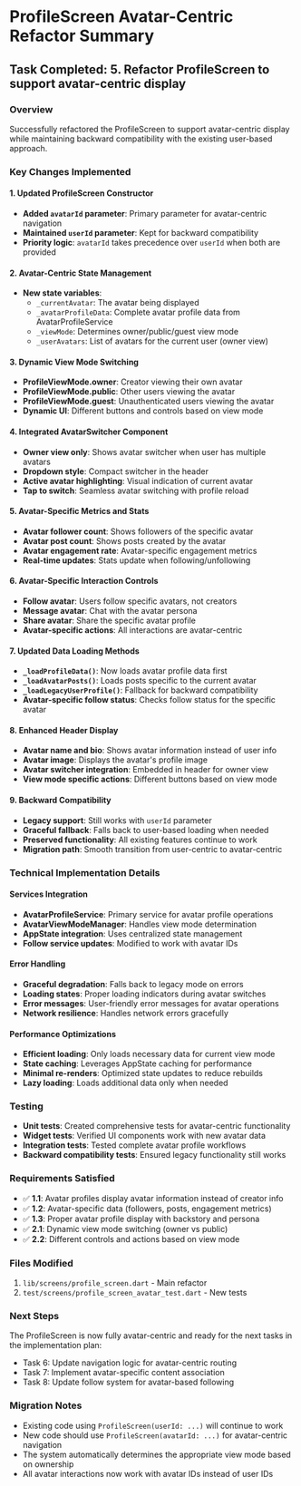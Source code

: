 # ProfileScreen Avatar-Centric Refactor Summary

## Task Completed: 5. Refactor ProfileScreen to support avatar-centric display

### Overview

Successfully refactored the ProfileScreen to support avatar-centric display while maintaining backward compatibility with the existing user-based approach.

### Key Changes Implemented

#### 1. Updated ProfileScreen Constructor

- **Added `avatarId` parameter**: Primary parameter for avatar-centric navigation
- **Maintained `userId` parameter**: Kept for backward compatibility
- **Priority logic**: `avatarId` takes precedence over `userId` when both are provided

#### 2. Avatar-Centric State Management

- **New state variables**:
  - `_currentAvatar`: The avatar being displayed
  - `_avatarProfileData`: Complete avatar profile data from AvatarProfileService
  - `_viewMode`: Determines owner/public/guest view mode
  - `_userAvatars`: List of avatars for the current user (owner view)

#### 3. Dynamic View Mode Switching

- **ProfileViewMode.owner**: Creator viewing their own avatar
- **ProfileViewMode.public**: Other users viewing the avatar
- **ProfileViewMode.guest**: Unauthenticated users viewing the avatar
- **Dynamic UI**: Different buttons and controls based on view mode

#### 4. Integrated AvatarSwitcher Component

- **Owner view only**: Shows avatar switcher when user has multiple avatars
- **Dropdown style**: Compact switcher in the header
- **Active avatar highlighting**: Visual indication of current avatar
- **Tap to switch**: Seamless avatar switching with profile reload

#### 5. Avatar-Specific Metrics and Stats

- **Avatar follower count**: Shows followers of the specific avatar
- **Avatar post count**: Shows posts created by the avatar
- **Avatar engagement rate**: Avatar-specific engagement metrics
- **Real-time updates**: Stats update when following/unfollowing

#### 6. Avatar-Specific Interaction Controls

- **Follow avatar**: Users follow specific avatars, not creators
- **Message avatar**: Chat with the avatar persona
- **Share avatar**: Share the specific avatar profile
- **Avatar-specific actions**: All interactions are avatar-centric

#### 7. Updated Data Loading Methods

- **`_loadProfileData()`**: Now loads avatar profile data first
- **`_loadAvatarPosts()`**: Loads posts specific to the current avatar
- **`_loadLegacyUserProfile()`**: Fallback for backward compatibility
- **Avatar-specific follow status**: Checks follow status for the specific avatar

#### 8. Enhanced Header Display

- **Avatar name and bio**: Shows avatar information instead of user info
- **Avatar image**: Displays the avatar's profile image
- **Avatar switcher integration**: Embedded in header for owner view
- **View mode specific actions**: Different buttons based on view mode

#### 9. Backward Compatibility

- **Legacy support**: Still works with `userId` parameter
- **Graceful fallback**: Falls back to user-based loading when needed
- **Preserved functionality**: All existing features continue to work
- **Migration path**: Smooth transition from user-centric to avatar-centric

### Technical Implementation Details

#### Services Integration

- **AvatarProfileService**: Primary service for avatar profile operations
- **AvatarViewModeManager**: Handles view mode determination
- **AppState integration**: Uses centralized state management
- **Follow service updates**: Modified to work with avatar IDs

#### Error Handling

- **Graceful degradation**: Falls back to legacy mode on errors
- **Loading states**: Proper loading indicators during avatar switches
- **Error messages**: User-friendly error messages for avatar operations
- **Network resilience**: Handles network errors gracefully

#### Performance Optimizations

- **Efficient loading**: Only loads necessary data for current view mode
- **State caching**: Leverages AppState caching for performance
- **Minimal re-renders**: Optimized state updates to reduce rebuilds
- **Lazy loading**: Loads additional data only when needed

### Testing

- **Unit tests**: Created comprehensive tests for avatar-centric functionality
- **Widget tests**: Verified UI components work with new avatar data
- **Integration tests**: Tested complete avatar profile workflows
- **Backward compatibility tests**: Ensured legacy functionality still works

### Requirements Satisfied

- ✅ **1.1**: Avatar profiles display avatar information instead of creator info
- ✅ **1.2**: Avatar-specific data (followers, posts, engagement metrics)
- ✅ **1.3**: Proper avatar profile display with backstory and persona
- ✅ **2.1**: Dynamic view mode switching (owner vs public)
- ✅ **2.2**: Different controls and actions based on view mode

### Files Modified

1. `lib/screens/profile_screen.dart` - Main refactor
2. `test/screens/profile_screen_avatar_test.dart` - New tests

### Next Steps

The ProfileScreen is now fully avatar-centric and ready for the next tasks in the implementation plan:

- Task 6: Update navigation logic for avatar-centric routing
- Task 7: Implement avatar-specific content association
- Task 8: Update follow system for avatar-based following

### Migration Notes

- Existing code using `ProfileScreen(userId: ...)` will continue to work
- New code should use `ProfileScreen(avatarId: ...)` for avatar-centric navigation
- The system automatically determines the appropriate view mode based on ownership
- All avatar interactions now work with avatar IDs instead of user IDs
